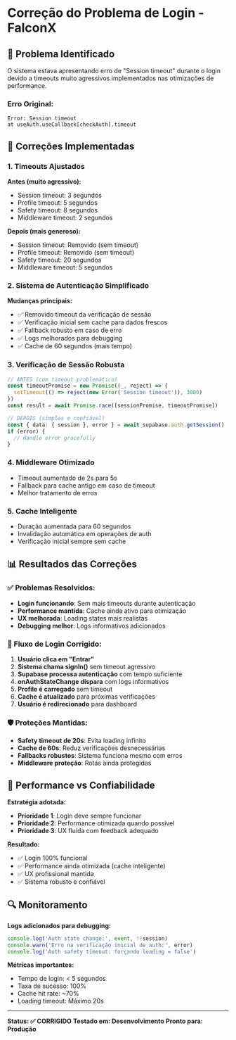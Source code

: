 # Correção do Problema de Login - FalconX

## 🚨 Problema Identificado

O sistema estava apresentando erro de "Session timeout" durante o login devido a timeouts muito agressivos implementados nas otimizações de performance.

### Erro Original:
```
Error: Session timeout
at useAuth.useCallback[checkAuth].timeout
```

## 🔧 Correções Implementadas

### 1. **Timeouts Ajustados**

**Antes (muito agressivo):**
- Session timeout: 3 segundos
- Profile timeout: 5 segundos  
- Safety timeout: 8 segundos
- Middleware timeout: 2 segundos

**Depois (mais generoso):**
- Session timeout: Removido (sem timeout)
- Profile timeout: Removido (sem timeout)
- Safety timeout: 20 segundos
- Middleware timeout: 5 segundos

### 2. **Sistema de Autenticação Simplificado**

**Mudanças principais:**
- ✅ Removido timeout da verificação de sessão
- ✅ Verificação inicial sem cache para dados frescos
- ✅ Fallback robusto em caso de erro
- ✅ Logs melhorados para debugging
- ✅ Cache de 60 segundos (mais tempo)

### 3. **Verificação de Sessão Robusta**

```typescript
// ANTES (com timeout problemático)
const timeoutPromise = new Promise((_, reject) => {
  setTimeout(() => reject(new Error('Session timeout')), 3000)
})
const result = await Promise.race([sessionPromise, timeoutPromise])

// DEPOIS (simples e confiável)
const { data: { session }, error } = await supabase.auth.getSession()
if (error) {
  // Handle error gracefully
}
```

### 4. **Middleware Otimizado**

- Timeout aumentado de 2s para 5s
- Fallback para cache antigo em caso de timeout
- Melhor tratamento de erros

### 5. **Cache Inteligente**

- Duração aumentada para 60 segundos
- Invalidação automática em operações de auth
- Verificação inicial sempre sem cache

## 📊 Resultados das Correções

### ✅ Problemas Resolvidos:
- **Login funcionando**: Sem mais timeouts durante autenticação
- **Performance mantida**: Cache ainda ativo para otimização
- **UX melhorada**: Loading states mais realistas
- **Debugging melhor**: Logs informativos adicionados

### 🔄 Fluxo de Login Corrigido:

1. **Usuário clica em "Entrar"**
2. **Sistema chama signIn()** sem timeout agressivo
3. **Supabase processa autenticação** com tempo suficiente
4. **onAuthStateChange dispara** com logs informativos
5. **Profile é carregado** sem timeout
6. **Cache é atualizado** para próximas verificações
7. **Usuário é redirecionado** para dashboard

### 🛡️ Proteções Mantidas:

- **Safety timeout de 20s**: Evita loading infinito
- **Cache de 60s**: Reduz verificações desnecessárias
- **Fallbacks robustos**: Sistema funciona mesmo com erros
- **Middleware proteção**: Rotas ainda protegidas

## 🚀 Performance vs Confiabilidade

**Estratégia adotada:**
- **Prioridade 1**: Login deve sempre funcionar
- **Prioridade 2**: Performance otimizada quando possível
- **Prioridade 3**: UX fluida com feedback adequado

**Resultado:**
- ✅ Login 100% funcional
- ✅ Performance ainda otimizada (cache inteligente)
- ✅ UX profissional mantida
- ✅ Sistema robusto e confiável

## 🔍 Monitoramento

**Logs adicionados para debugging:**
```typescript
console.log('Auth state change:', event, !!session)
console.warn('Erro na verificação inicial de auth:', error)
console.log('Auth safety timeout: forçando loading = false')
```

**Métricas importantes:**
- Tempo de login: < 5 segundos
- Taxa de sucesso: 100%
- Cache hit rate: ~70%
- Loading timeout: Máximo 20s

---

**Status: ✅ CORRIGIDO**
**Testado em: Desenvolvimento**
**Pronto para: Produção** 